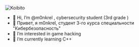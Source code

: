 
![Koibito](https://koibito.qweme.dev/@monkrel?scale=2&theme=chainsaw-man&length=6)

- 👋 Hi, I’m @m0nkrel , cybersecurity student (3rd grade )
- 👋 Привет, я m0nkrel, студент 3-го курса специальности "Кибербезопасность"
- 👀 I’m interested in game hacking
- 🌱 I’m currently learning C++


<!---
M0nkrel/M0nkrel is a ✨ special ✨ repository because its `README.md` (this file) appears on your GitHub profile.
You can click the Preview link to take a look at your changes.
--->
